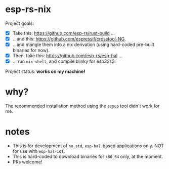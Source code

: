 # esp-rs-nix

Project goals:
 - [x] Take this: https://github.com/esp-rs/rust-build ...
 - [x] ...and this: https://github.com/espressif/crosstool-NG,
 - [x] ...and mangle them into a nix derivation (using hard-coded pre-built binaries for now).
 - [x] Then, take this: https://github.com/esp-rs/esp-hal ...
 - [x] ... run `nix-shell`, and compile blinky for esp32s3. 

Project status: **works on my machine!**

# why?
The recommended installation method using the `espup` tool didn't work for me.

# notes
 - This is for development of `no_std`, `esp-hal`-based applications only. NOT for use with `esp-hal-idf`.
 - This is hard-coded to download binaries for `x86_64` only, at the moment.
 - PRs welcome!
